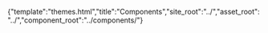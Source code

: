 {"template":"themes.html","title":"Components","site_root":"../","asset_root":"../","component_root":"../components/"}